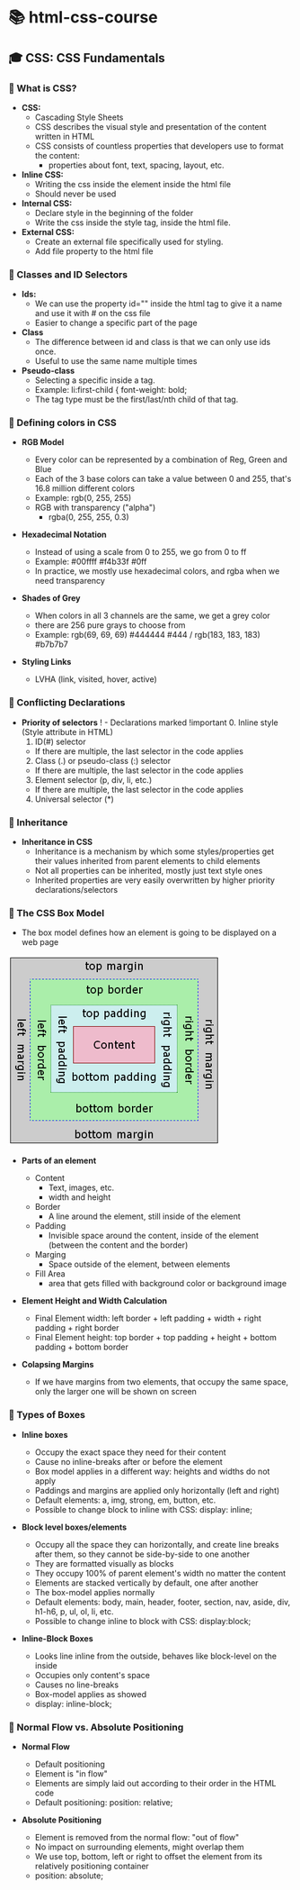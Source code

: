# 📚 html-css-course

## 🎓 CSS: CSS Fundamentals

### 📝 What is CSS?

- **CSS:**
  - Cascading Style Sheets
  - CSS describes the visual style and presentation of the content written in HTML
  - CSS consists of countless properties that developers use to format the content:
    - properties about font, text, spacing, layout, etc.
- **Inline CSS:**
  - Writing the css inside the element inside the html file
  - Should never be used
- **Internal CSS:**
  - Declare style in the beginning of the folder
  - Write the css inside the style tag, inside the html file. <style></style>
- **External CSS:**
  - Create an external file specifically used for styling.
  - Add file property to the html file

### 📝 Classes and ID Selectors

- **Ids:**
  - We can use the property id="" inside the html tag to give it a name and use it with # on the css file
  - Easier to change a specific part of the page
- **Class**
  - The difference between id and class is that we can only use ids once.
  - Useful to use the same name multiple times
- **Pseudo-class**
  - Selecting a specific inside a tag.
  - Example: li:first-child {
    font-weight: bold;
  - The tag type must be the first/last/nth child of that tag.

### 📝 Defining colors in CSS

- **RGB Model**

  - Every color can be represented by a combination of Reg, Green and Blue
  - Each of the 3 base colors can take a value between 0 and 255, that's 16.8 million different colors
  - Example: rgb(0, 255, 255)
  - RGB with transparency ("alpha")
    - rgba(0, 255, 255, 0.3)

- **Hexadecimal Notation**

  - Instead of using a scale from 0 to 255, we go from 0 to ff
  - Example: #00ffff #f4b33f #0ff
  - In practice, we mostly use hexadecimal colors, and rgba when we need transparency

- **Shades of Grey**

  - When colors in all 3 channels are the same, we get a grey color
  - there are 256 pure grays to choose from
  - Example: rgb(69, 69, 69) #444444 #444 / rgb(183, 183, 183) #b7b7b7

- **Styling Links**
  - LVHA (link, visited, hover, active)

### 📝 Conflicting Declarations

- **Priority of selectors**
  ! - Declarations marked !important 0. Inline style (Style attribute in HTML)
  1. ID(#) selector
  - If there are multiple, the last selector in the code applies
  2. Class (.) or pseudo-class (:) selector
  - If there are multiple, the last selector in the code applies
  3. Element selector (p, div, li, etc.)
  - If there are multiple, the last selector in the code applies
  4. Universal selector (\*)

### 📝 Inheritance

- **Inheritance in CSS**
  - Inheritance is a mechanism by which some styles/properties get their values inherited from parent elements to child elements
  - Not all properties can be inherited, mostly just text style ones
  - Inherited properties are very easily overwritten by higher priority declarations/selectors

### 📝 The CSS Box Model

- The box model defines how an element is going to be displayed on a web page

![](img/css_box_model.png)

- **Parts of an element**

  - Content
    - Text, images, etc.
    - width and height
  - Border
    - A line around the element, still inside of the element
  - Padding
    - Invisible space around the content, inside of the element (between the content and the border)
  - Marging
    - Space outside of the element, between elements
  - Fill Area
    - area that gets filled with background color or background image

- **Element Height and Width Calculation**

  - Final Element width: left border + left padding + width + right padding + right border
  - Final Element height: top border + top padding + height + bottom padding + bottom border

- **Colapsing Margins**
  - If we have margins from two elements, that occupy the same space, only the larger one will be shown on screen

### 📝 Types of Boxes

- **Inline boxes**

  - Occupy the exact space they need for their content
  - Cause no inline-breaks after or before the element
  - Box model applies in a different way: heights and widths do not apply
  - Paddings and margins are applied only horizontally (left and right)
  - Default elements: a, img, strong, em, button, etc.
  - Possible to change block to inline with CSS: display: inline;

- **Block level boxes/elements**

  - Occupy all the space they can horizontally, and create line breaks after them, so they cannot be side-by-side to one another
  - They are formatted visually as blocks
  - They occupy 100% of parent element's width no matter the content
  - Elements are stacked vertically by default, one after another
  - The box-model applies normally
  - Default elements: body, main, header, footer, section, nav, aside, div, h1-h6, p, ul, ol, li, etc.
  - Possible to change inline to block with CSS: display:block;

- **Inline-Block Boxes**
  - Looks line inline from the outside, behaves like block-level on the inside
  - Occupies only content's space
  - Causes no line-breaks
  - Box-model applies as showed
  - display: inline-block;

### 📝 Normal Flow vs. Absolute Positioning

- **Normal Flow**

  - Default positioning
  - Element is "in flow"
  - Elements are simply laid out according to their order in the HTML code
  - Default positioning: position: relative;

- **Absolute Positioning**
  - Element is removed from the normal flow: "out of flow"
  - No impact on surrounding elements, might overlap them
  - We use top, bottom, left or right to offset the element from its relatively positioning container
  - position: absolute;
